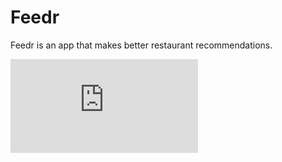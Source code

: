 # Feedr
Feedr is an app that makes better restaurant recommendations.

![Feedr - Activity.pdf](https://github.com/dybvighead/Feedr/files/5341488/Feedr.-.Activity.pdf)
